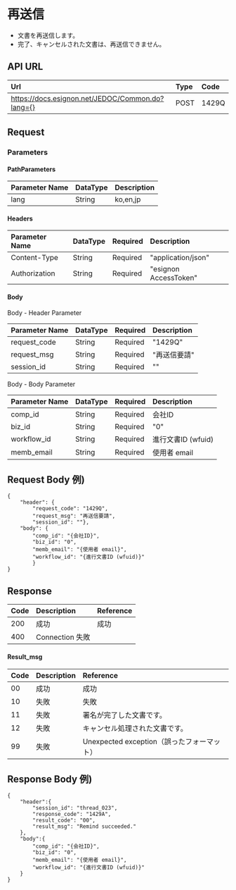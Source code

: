 # 再送信

* 文書を再送信します。
* 完了、キャンセルされた文書は、再送信できません。

## API URL

| Url | Type | **Code** |
| :--- | :--- | :--- |
| https://docs.esignon.net/JEDOC/Common.do?lang={} | POST | 1429Q |

## Request

### Parameters

#### PathParameters

| **Parameter Name** | DataType | **Description** |
| :--- | :--- | :--- |
| lang | String | ko,en,jp |

####  Headers

| **Parameter Name**                         | DataType | Required | **Description** |
| :--- | :--- | :--- | :--- |
| Content-Type | String | Required | "application/json" |
| Authorization | String | Required | "esignon AccessToken" |

####   Body 

  Body - Header Parameter

| **Parameter Name**                         | DataType | Required | **Description** |
| :--- | :--- | :--- | :--- |
| request\_code | String | Required | "1429Q" |
| request\_msg | String | Required | "再送信要請" |
| session\_id | String | Required | "" |

  Body - Body Parameter

| **Parameter Name** | DataType | Required | **Description** |
| :--- | :--- | :--- | :--- |
| comp\_id | String | Required | 会社ID |
| biz\_id | String | Required | "0" |
| workflow\_id | String | Required | 進行文書ID \(wfuid\) |
| memb\_email | String | Required | 使用者 email |

## Request Body 例\)

```text
{
	"header": {
		"request_code": "1429Q",
		"request_msg": "再送信要請",
		"session_id": ""},
	"body": {
		"comp_id": "{会社ID}",
		"biz_id": "0",
		"memb_email": "{使用者 email}",
		"workflow_id": "{進行文書ID (wfuid)}"
		}
}

```

## Response

| Code | **Description** | **Reference** |
| :--- | :--- | :--- |
| 200 | 成功 | 成功 |
| 400 | Connection 失敗 |  |

#### Result\_msg

| Code | **Description** | **Reference** |
| :--- | :--- | :--- |
| 00 | 成功 | 成功 |
| 10 | 失敗 | 失敗 |
| 11 | 失敗 | 署名が完了した文書です。 |
| 12 | 失敗 | キャンセル処理された文書です。 |
| 99 | 失敗 | Unexpected exception（誤ったフォーマット） |

## Response Body 例\)

```text
{
	"header":{
		"session_id": "thread_023",
		"response_code": "1429A",
		"result_code": "00",
		"result_msg": "Remind succeeded."
	},
	"body":{
		"comp_id": "{会社ID}",
		"biz_id": "0",
		"memb_email": "{使用者 email}",
		"workflow_id": "{進行文書ID (wfuid)}"
	}
}

```

